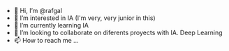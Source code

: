 - 👋 Hi, I’m @rafgal
- 👀 I’m interested in IA (I'm very, very junior in this)
- 🌱 I’m currently learning IA
- 💞️ I’m looking to collaborate on diferents proyects with IA. Deep Learning
- 📫 How to reach me ...

<!---
rafgal/rafgal is a ✨ special ✨ repository because its `README.md` (this file) appears on your GitHub profile.
You can click the Preview link to take a look at your changes.
--->
